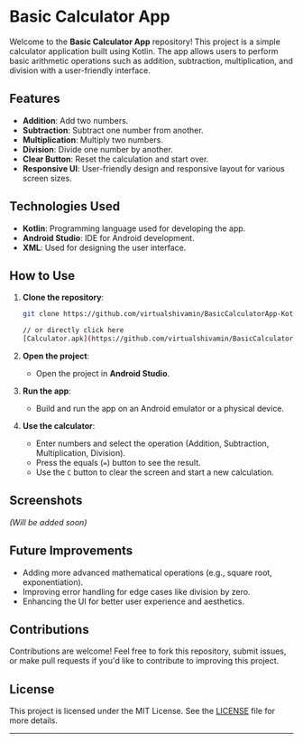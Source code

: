 # Basic Calculator App

Welcome to the **Basic Calculator App** repository! This project is a simple calculator application built using Kotlin. The app allows users to perform basic arithmetic operations such as addition, subtraction, multiplication, and division with a user-friendly interface.

## Features

- **Addition**: Add two numbers.
- **Subtraction**: Subtract one number from another.
- **Multiplication**: Multiply two numbers.
- **Division**: Divide one number by another.
- **Clear Button**: Reset the calculation and start over.
- **Responsive UI**: User-friendly design and responsive layout for various screen sizes.

## Technologies Used

- **Kotlin**: Programming language used for developing the app.
- **Android Studio**: IDE for Android development.
- **XML**: Used for designing the user interface.

## How to Use

1. **Clone the repository**:
   ```bash
   git clone https://github.com/virtualshivamin/BasicCalculatorApp-Kotlin.git

   // or directly click here
   [Calculator.apk](https://github.com/virtualshivamin/BasicCalculatorApp-Kotlin/blob/main/Calculator.apk)
   ```

2. **Open the project**:
   - Open the project in **Android Studio**.

3. **Run the app**:
   - Build and run the app on an Android emulator or a physical device.

4. **Use the calculator**:
   - Enter numbers and select the operation (Addition, Subtraction, Multiplication, Division).
   - Press the equals (`=`) button to see the result.
   - Use the `C` button to clear the screen and start a new calculation.

## Screenshots

*(Will be added soon)*

## Future Improvements

- Adding more advanced mathematical operations (e.g., square root, exponentiation).
- Improving error handling for edge cases like division by zero.
- Enhancing the UI for better user experience and aesthetics.

## Contributions

Contributions are welcome! Feel free to fork this repository, submit issues, or make pull requests if you'd like to contribute to improving this project.

## License

This project is licensed under the MIT License. See the [LICENSE](LICENSE) file for more details.

---
